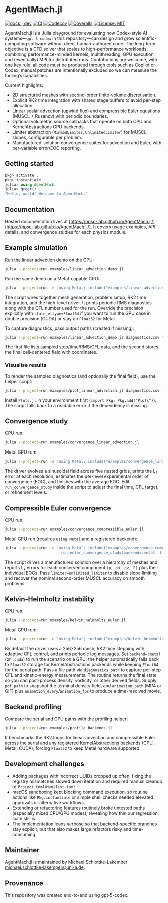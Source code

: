 # AgentMach.jl

[![docs | dev](https://img.shields.io/badge/docs-dev-blue.svg)](https://hpsc-lab.github.io/AgentMach.jl/)
[![CI](https://github.com/hpsc-lab/AgentMach.jl/actions/workflows/CI.yml/badge.svg)](https://github.com/hpsc-lab/AgentMach.jl/actions/workflows/CI.yml)
[![Codecov](https://codecov.io/gh/hpsc-lab/AgentMach.jl/branch/main/graph/badge.svg)](https://codecov.io/gh/hpsc-lab/AgentMach.jl)
[![Coveralls](https://coveralls.io/repos/github/hpsc-lab/AgentMach.jl/badge.svg?branch=main)](https://coveralls.io/github/hpsc-lab/AgentMach.jl?branch=main)
[![License: MIT](https://img.shields.io/badge/License-MIT-yellow.svg)](LICENSE)

AgentMach.jl is a Julia playground for evaluating how Codex-style AI systems—`gpt-5-codex` in this repository—can design and grow scientific-computing software without direct human-authored code. The long-term objective is a CFD solver that scales to high-performance workloads, combining performance-minded kernels, multithreading, GPU execution, and (eventually) MPI for distributed runs. Contributions are welcome, with one key rule: all code must be produced through tools such as Copilot or Codex; manual patches are intentionally excluded so we can measure the tooling’s capabilities.

Current highlights:

- 2D structured meshes with second-order finite-volume discretisation.
- Explicit RK2 time integration with shared stage buffers to avoid per-step allocation.
- Linear scalar advection (upwind flux) and compressible Euler equations (MUSCL + Rusanov) with periodic boundaries.
- Optional volumetric source callbacks that operate on both CPU and KernelAbstractions GPU backends.
- Limiter abstraction (`MinmodLimiter`, `UnlimitedLimiter`) for MUSCL slopes, configurable per problem.
- Manufactured-solution convergence suites for advection and Euler, with per-variable error/EOC reporting.

## Getting started

```julia
pkg> activate .
pkg> instantiate
julia> using AgentMach
julia> greet()
"Hello, world! Welcome to AgentMach."
```

## Documentation

Hosted documentation lives at [https://hpsc-lab.github.io/AgentMach.jl/](https://hpsc-lab.github.io/AgentMach.jl/). It covers usage examples, API details, and convergence studies for each physics module.

## Example simulation

Run the linear advection demo on the CPU:

```bash
julia --project=run examples/linear_advection_demo.jl
```

Run the same demo on a Metal-capable GPU:

```bash
julia --project=run -e 'using Metal; include("examples/linear_advection_demo.jl"); run_linear_advection_demo(backend=:metal)'
```

The script wires together mesh generation, problem setup, RK2 time integration,
and the high-level driver. It prints periodic RMS diagnostics along with the CFL
number used for the run. Override the precision explicitly with
`state_eltype=Float64` if you want to run the GPU case in double precision (CUDA)
or stay on `Float32` for Metal.

To capture diagnostics, pass output paths (created if missing):

```bash
julia --project=run examples/linear_advection_demo.jl diagnostics.csv final_state.csv
```

The first file lists sampled step/time/RMS/CFL data, and the second stores the
final cell-centered field with coordinates.

### Visualise results

To render the sampled diagnostics (and optionally the final field), use the
helper script:

```bash
julia --project=run examples/plot_linear_advection.jl diagnostics.csv final_state.csv plot.png
```

Install `Plots.jl` in your environment first (`import Pkg; Pkg.add("Plots")`).
The script falls back to a readable error if the dependency is missing.

## Convergence study

CPU run:

```bash
julia --project=run examples/convergence_linear_advection.jl
```

Metal GPU run:

```bash
julia --project=run -e 'using Metal; include("examples/convergence_linear_advection.jl"); run_convergence_study(backend=:metal, levels=4)'
```

The driver evolves a sinusoidal field across five nested grids, prints the L₂
error at each resolution, estimates the per-level experimental order of
convergence (EOC), and finishes with the average EOC. Edit
`run_convergence_study` inside the script to adjust the final time, CFL target,
or refinement levels.

## Compressible Euler convergence

CPU run:

```bash
julia --project=run examples/convergence_compressible_euler.jl
```

Metal GPU run (requires `using Metal` and a registered backend):

```bash
julia --project=run -e 'using Metal; include("examples/convergence_compressible_euler.jl");
                         run_euler_convergence_study(backend=:metal, limiter=unlimited_limiter)'
```

The script drives a manufactured solution over a hierarchy of meshes and
reports L₂ errors for each conserved component `(ρ, ρu, ρv, E)` plus their
individual EOCs. Pass `limiter=unlimited_limiter` to disable slope limiting and
recover the nominal second-order MUSCL accuracy on smooth problems.

## Kelvin-Helmholtz instability

CPU run:

```bash
julia --project=run examples/kelvin_helmholtz_euler.jl
```

Metal GPU run:

```bash
julia --project=run -e 'using Metal; include("examples/kelvin_helmholtz_euler.jl"); run_kelvin_helmholtz(backend=:metal, final_time=1.0)'
```

By default the driver uses a 256×256 mesh, RK2 time stepping with adaptive CFL
control, and prints periodic log messages. Set `backend=:metal` (or `:cuda`)
to run the scenario on a GPU; the helper automatically falls back to `Float32`
storage for KernelAbstractions backends while keeping `Float64` for the serial
path. Pass a file path via `diagnostics_path` to capture per-step CFL and
kinetic-energy measurements. The routine returns the final state so you can
post-process density, vorticity, or other derived fields. Supply `pdf_path` to
snapshot the terminal density field, and `animation_path` (MP4 or GIF) plus
`animation_every`/`animation_fps` to produce a time-resolved movie.

## Backend profiling

Compare the serial and GPU paths with the profiling helper:

```bash
julia --project=run examples/profile_backends.jl
```

It benchmarks the RK2 loops for linear advection and compressible Euler across
the serial and any registered KernelAbstractions backends (CPU, Metal, CUDA),
forcing `Float32` to keep Metal hardware supported.

## Development challenges

- Adding packages with incorrect UUIDs cropped up often; fixing the registry mismatches slowed down iteration and required manual cleanup of `Project.toml`/`Manifest.toml`.
- macOS sandboxing kept blocking command execution, so routine actions like `Pkg.instantiate` or simple shell checks needed elevated approvals or alternative workflows.
- Extending or refactoring features routinely broke untested paths (especially mixed CPU/GPU modes), revealing how thin our regression suite still is.
- The implementation leans verbose so that backend-specific branches stay explicit, but that also makes large refactors risky and time-consuming.

## Maintainer

AgentMach.jl is maintained by Michael Schlottke-Lakemper
<michael.schlottke-lakemper@uni-a.de>.

## Provenance

This repository was created end-to-end using gpt-5-codex.
